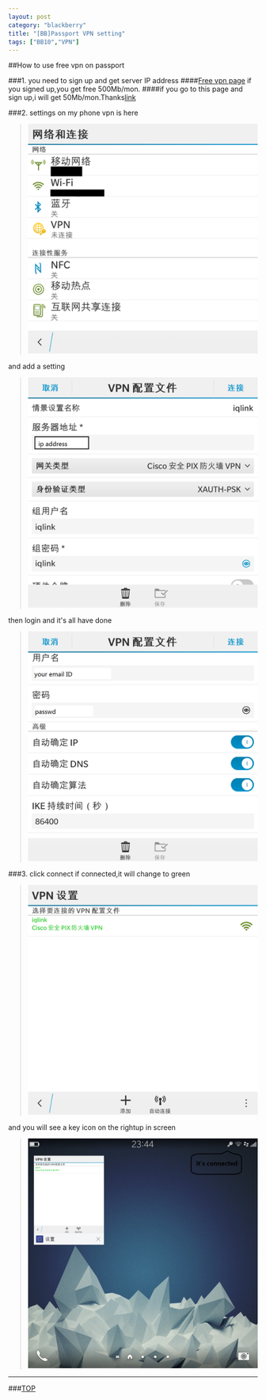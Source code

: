 ```yaml
---
layout: post
category: "blackberry"
title: "[BB]Passport VPN setting"
tags: ["BB10","VPN"]
---
```


<a name="top"></a>
##How to use free vpn on passport 

###1. you need to sign up and get server IP address
####[Free vpn page](http://www.iqlinkus.net/home.action)
if you signed up,you get free 500Mb/mon.
####if you go to this page and sign up,i will get 50Mb/mon.Thanks[link](http://www.iqlinkus.com/home?referral=2070DE165E1CF0929B76E6C972CD7BB8)

###2. settings on my phone
vpn is here  

> <img src="/images/vpn_setting/1.png" alt="替代文本" title="1.png" width="645" />   

and add a setting  

> <img src="/images/vpn_setting/2.png" alt="替代文本" title="2.png" width="645" />  

then login and it's all have done  

> <img src="/images/vpn_setting/3.png" alt="替代文本" title="3.png" width="645" />  

###3. click connect
if connected,it will change to green   

> <img src="/images/vpn_setting/4.png" alt="替代文本" title="4.png" width="645" />   

and you will see a key icon on the rightup in screen  

> <img src="/images/vpn_setting/5.png" alt="替代文本" title="5.png" width="645" />  


- - - 

###[TOP](#top)

